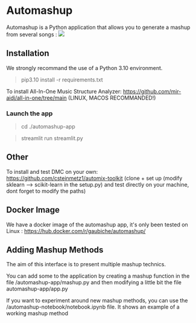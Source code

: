# Automashup

Automashup is a Python application that allows you to generate a mashup from several songs :
![](https://github.com/huyhoangpjn/AutoMashup/blob/main/app.gif)

## Installation

We strongly recommand the use of a Python 3.10 environment.

> pip3.10 install -r requirements.txt

To install All-In-One Music Structure Analyzer: https://github.com/mir-aidj/all-in-one/tree/main (LINUX, MACOS RECOMMANDED!)

### Launch the app

> cd ./automashup-app

> streamlit run streamlit.py

## Other

To install and test DMC on your own: https://github.com/csteinmetz1/automix-toolkit (clone + set up (modify sklearn --> scikit-learn in the setup.py) and test directly on your machine, dont forget to modify the paths)

## Docker Image

We have a docker image of the automashup app, it's only been tested on Linux :
https://hub.docker.com/r/gaubiche/automashup/

## Adding Mashup Methods

The aim of this interface is to present multiple mashup technics.

You can add some to the application by creating a mashup function in the file /automashup-app/mashup.py and then modifying a little bit the file automashup-app/app.py

If you want to experiment around new mashup methods, you can use the /automashup-notebook/notebook.ipynb file. It shows an example of a working mashup method
